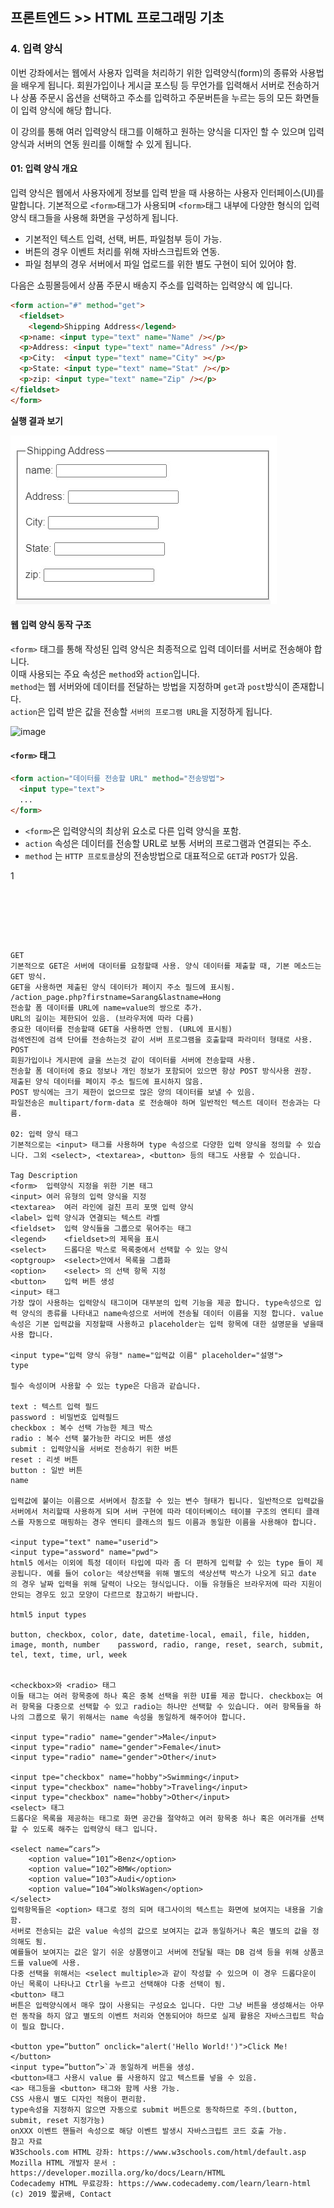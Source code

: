 ## 프론트엔드 >> HTML 프로그래밍 기초

### 4. 입력 양식

이번 강좌에서는 웹에서 사용자 입력을 처리하기 위한 입력양식(form)의 종류와 사용법을 배우게 됩니다. 회원가입이나 게시글 포스팅 등 무언가를 입력해서 서버로 전송하거나 상품 주문시 옵션을 선택하고 주소를 입력하고 주문버튼을 누르는 등의 모든 화면들이 입력 양식에 해당 합니다.

이 강의를 통해 여러 입력양식 태그를 이해하고 원하는 양식을 디자인 할 수 있으며 입력양식과 서버의 연동 원리를 이해할 수 있게 됩니다.

#### 01: 입력 양식 개요
입력 양식은 웹에서 사용자에게 정보를 입력 받을 때 사용하는 사용자 인터페이스(UI)를 말합니다. 
기본적으로 `<form>`태그가 사용되며 `<form>`태그 내부에 다양한 형식의 입력양식 태그들을 사용해 화면을 구성하게 됩니다.

* 기본적인 텍스트 입력, 선택, 버튼, 파일첨부 등이 가능.
* 버튼의 경우 이벤트 처리를 위해 자바스크립트와 연동.
* 파일 첨부의 경우 서버에서 파일 업로드를 위한 별도 구현이 되어 있어야 함.

다음은 쇼핑몰등에서 상품 주문시 배송지 주소를 입력하는 입력양식 예 입니다.
```html
<form action="#" method="get">
  <fieldset>
    <legend>Shipping Address</legend> 
  <p>name: <input type="text" name="Name" /></p>
  <p>Address: <input type="text" name="Adress" /></p>
  <p>City:  <input type="text" name="City" ></p>
  <p>State: <input type="text" name="Stat" /></p>
  <p>zip: <input type="text" name="Zip" /></p>
</fieldset>
</form>
```

**실행 결과 보기**

![image](./004/form.jpg)

#### 웹 입력 양식 동작 구조
`<form>` 태그를 통해 작성된 입력 양식은 최종적으로 입력 데이터를 서버로 전송해야 합니다.  
이때 사용되는 주요 속성은 `method`와 `action`입니다.  
`method`는 웹 서버와에 데이터를 전달하는 방법을 지정하며 `get`과 `post`방식이 존재합니다.  
`action`은 입력 받은 값을 전송할 `서버의 프로그램 URL`을 지정하게 됩니다.  

![image](https://dinfree.com/assets/img/html7.png)

#### `<form>` 태그

```html
<form action="데이터를 전송할 URL" method="전송방법">
  <input type="text"> 
  ...
</form>
```
* `<form>`은 입력양식의 최상위 요소로 다른 입력 양식을 포함.
* `action` 속성은 데이터를 전송할 URL로 보통 서버의 프로그램과 연결되는 주소.
* `method` 는 `HTTP 프로토콜`상의 전송방법으로 대표적으로 `GET`과 `POST`가 있음.
 
1

```






GET
기본적으로 GET은 서버에 대이터를 요청할때 사용. 양식 데이터를 제출할 때, 기본 메소드는 GET 방식.
GET을 사용하면 제출된 양식 데이터가 페이지 주소 필드에 표시됨.
/action_page.php?firstname=Sarang&lastname=Hong
전송할 폼 데이터를 URL에 name=value의 쌍으로 추가.
URL의 길이는 제한되어 있음. (브라우저에 따라 다름)
중요한 데이터를 전송할때 GET을 사용하면 안됨. (URL에 표시됨)
검색엔진에 검색 단어를 전송하는것 같이 서버 프로그램을 호출할때 파라미터 형태로 사용.
POST
회원가입이나 게시판에 글을 쓰는것 같이 데이터를 서버에 전송할때 사용.
전송할 폼 데이터에 중요 정보나 개인 정보가 포함되어 있으면 항상 POST 방식사용 권장.
제출된 양식 데이터를 페이지 주소 필드에 표시하지 않음.
POST 방식에는 크기 제한이 없으므로 많은 양의 데이터를 보낼 수 있음.
파일전송은 multipart/form-data 로 전송해야 하며 일반적인 텍스트 데이터 전송과는 다름.

02: 입력 양식 태그
기본적으로는 <input> 태그를 사용하며 type 속성으로 다양한 입력 양식을 정의할 수 있습니다. 그외 <select>, <textarea>, <button> 등의 태그도 사용할 수 있습니다.

Tag	Description
<form>	입력양식 지정을 위한 기본 태그
<input>	여러 유형의 입력 양식을 지정
<textarea>	여러 라인에 걸친 프리 포맷 입력 양식
<label>	입력 양식과 연결되는 텍스트 라벨
<fieldset>	입력 양식들을 그룹으로 묶어주는 태그
<legend>	<fieldset>의 제목을 표시
<select>	드롭다운 박스로 목록중에서 선택할 수 있는 양식
<optgroup>	<select>안에서 목록을 그룹화
<option>	<select> 의 선택 항목 지정
<button>	입력 버튼 생성
<input> 태그
가장 많이 사용하는 입력양식 태그이며 대부분의 입력 기능을 제공 합니다. type속성으로 입력 양식의 종류를 나타내고 name속성으로 서버에 전송될 데이터 이름을 지정 합니다. value 속성은 기본 입력값을 지정할때 사용하고 placeholder는 입력 항목에 대한 설명문을 넣을때 사용 합니다.

<input type="입력 양식 유형" name="입력값 이름" placeholder="설명">
type

필수 속성이며 사용할 수 있는 type은 다음과 같습니다.

text : 텍스트 입력 필드
password : 비밀번호 입력필드
checkbox : 복수 선택 가능한 체크 박스
radio : 복수 선택 불가능한 라디오 버튼 생성
submit : 입력양식을 서버로 전송하기 위한 버튼
reset : 리셋 버튼
button : 일반 버튼
name

입력값에 붙이는 이름으로 서버에서 참조할 수 있는 변수 형태가 됩니다. 일반적으로 입력값을 서버에서 처리할때 사용하게 되며 서버 구현에 따라 데이터베이스 테이블 구조의 엔티티 클래스를 자동으로 매핑하는 경우 엔티티 클래스의 필드 이름과 동일한 이름을 사용해야 합니다.

<input type="text" name="userid">
<input type="assword" name="pwd">
html5 에서는 이외에 특정 데이터 타입에 따라 좀 더 편하게 입력할 수 있는 type 들이 제공됩니다. 예를 들어 color는 색상선택을 위해 별도의 색상선택 박스가 나오게 되고 date 의 경우 날짜 입력을 위해 달력이 나오는 형식입니다. 이들 유형들은 브라우저에 따라 지원이 안되는 경우도 있고 모양이 다르므로 참고하기 바랍니다.

html5 input types

button, checkbox, color, date, datetime-local, email, file, hidden, image, month, number	password, radio, range, reset, search, submit, tel, text, time, url, week


<checkbox>와 <radio> 태그
이들 태그는 여러 항목중에 하나 혹은 중복 선택을 위한 UI를 제공 합니다. checkbox는 여러 항목을 다중으로 선택할 수 있고 radio는 하나만 선택할 수 있습니다. 여러 항목들을 하나의 그룹으로 묶기 위해서는 name 속성을 동일하게 해주어야 합니다.

<input type="radio" name="gender">Male</input>
<input type="radio" name="gender">Female</inut>
<input type="radio" name="gender">Other</inut>

<input tpe="checkbox" name="hobby">Swimming</input>
<input type="checkbox" name="hobby">Traveling</input>
<input type="checkbox" name="hobby">Other</input>
<select> 태그
드롭다운 목록을 제공하는 태그로 화면 공간을 절약하고 여러 항목중 하나 혹은 여러개를 선택할 수 있도록 해주는 입력양식 태그 입니다.

<select name=“cars”>
    <option value=“101”>Benz</option>
    <option value=“102”>BMW</option>
    <option value=“103”>Audi</option>
    <option value=“104”>WolksWagen</option>
</select>
입력항목들은 <option> 태그로 정의 되며 태그사이의 텍스트는 화면에 보여지는 내용을 기술함.
서버로 전송되는 값은 value 속성의 값으로 보여지는 값과 동일하거나 혹은 별도의 값을 정의해도 됨.
예를들어 보여지는 값은 알기 쉬운 상품명이고 서버에 전달될 때는 DB 검색 등을 위해 상품코드를 value에 사용.
다중 선택을 위해서는 <select multiple>과 같이 작성할 수 있으며 이 경우 드롭다운이 아닌 목록이 나타나고 Ctrl을 누르고 선택해야 다중 선택이 됨.
<button> 태그
버튼은 입력양식에서 매우 많이 사용되는 구성요소 입니다. 다만 그냥 버튼을 생성해서는 아무런 동작을 하지 않고 별도의 이벤트 처리와 연동되어야 하므로 실제 활용은 자바스크립트 학습이 필요 합니다.

<button ype=“button” onclick="alert('Hello World!')">Click Me!</button>
<input type=”button”>`과 동일하게 버튼을 생성.
<button>태그 사용시 value 를 사용하지 않고 텍스트를 넣을 수 있음.
<a> 태그등을 <button> 태그와 함께 사용 가능.
CSS 사용시 별도 디자인 적용이 편리함.
type속성을 지정하지 않으면 자동으로 submit 버튼으로 동작하므로 주의.(button, submit, reset 지정가능)
onXXX 이벤트 핸들러 속성으로 해당 이벤트 발생시 자바스크립트 코드 호출 가능.
참고 자료
W3Schools.com HTML 강좌: https://www.w3schools.com/html/default.asp
Mozilla HTML 개발자 문서 : https://developer.mozilla.org/ko/docs/Learn/HTML
Codecademy HTML 무료강좌: https://www.codecademy.com/learn/learn-html
(c) 2019 짧굵배, Contact  
```